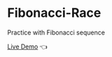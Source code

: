 # Fibonacci-Race
Practice with Fibonacci sequence<br>

[Live Demo](https://mariuszciaston.github.io/Fibonacci-Race/) :point_left:
